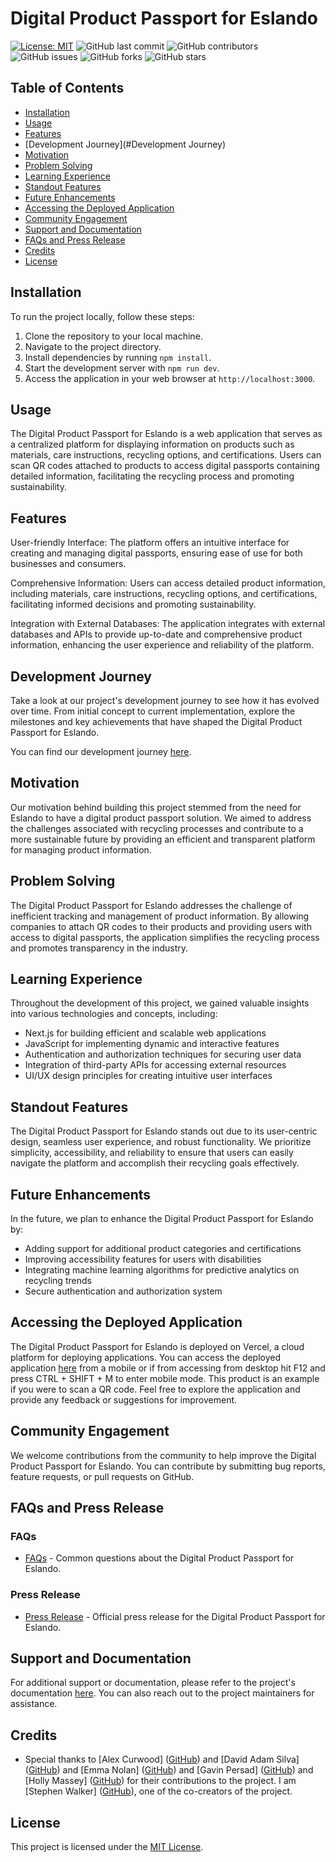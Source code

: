 # Digital Product Passport for Eslando

[![License: MIT](https://img.shields.io/badge/License-MIT-yellow.svg)](https://opensource.org/licenses/MIT)
![GitHub last commit](https://img.shields.io/github/last-commit/INFINITYX00/eslando)
![GitHub contributors](https://img.shields.io/github/contributors/INFINITYX00/eslando)
![GitHub issues](https://img.shields.io/github/issues/INFINITYX00/eslando)
![GitHub forks](https://img.shields.io/github/forks/INFINITYX00/eslando)
![GitHub stars](https://img.shields.io/github/stars/INFINITYX00/eslando)

## Table of Contents

- [Installation](#installation)
- [Usage](#usage)
- [Features](#features)
- [Development Journey](#Development Journey)
- [Motivation](#motivation)
- [Problem Solving](#problem-solving)
- [Learning Experience](#learning-experience)
- [Standout Features](#standout-features)
- [Future Enhancements](#future-enhancements)
- [Accessing the Deployed Application](#accessing-the-deployed-application)
- [Community Engagement](#community-engagement)
- [Support and Documentation](#support-and-documentation)
- [FAQs and Press Release](#FAQs-and-Press-Release)
- [Credits](#credits)
- [License](#license)

## Installation

To run the project locally, follow these steps:

1. Clone the repository to your local machine.
2. Navigate to the project directory.
3. Install dependencies by running `npm install`.
4. Start the development server with `npm run dev`.
5. Access the application in your web browser at `http://localhost:3000`.

## Usage

The Digital Product Passport for Eslando is a web application that serves as a centralized platform for displaying information on products such as materials, care instructions, recycling options, and certifications. Users can scan QR codes attached to products to access digital passports containing detailed information, facilitating the recycling process and promoting sustainability.

## Features

User-friendly Interface: The platform offers an intuitive interface for creating and managing digital passports, ensuring ease of use for both businesses and consumers.

Comprehensive Information: Users can access detailed product information, including materials, care instructions, recycling options, and certifications, facilitating informed decisions and promoting sustainability.

Integration with External Databases: The application integrates with external databases and APIs to provide up-to-date and comprehensive product information, enhancing the user experience and reliability of the platform.

## Development Journey

Take a look at our project's development journey to see how it has evolved over time. From initial concept to current implementation, explore the milestones and key achievements that have shaped the Digital Product Passport for Eslando.

You can find our development journey [here](https://github.com/users/INFINITYX00/projects/15/views/4).

## Motivation

Our motivation behind building this project stemmed from the need for Eslando to have a digital product passport solution. We aimed to address the challenges associated with recycling processes and contribute to a more sustainable future by providing an efficient and transparent platform for managing product information.

## Problem Solving

The Digital Product Passport for Eslando addresses the challenge of inefficient tracking and management of product information. By allowing companies to attach QR codes to their products and providing users with access to digital passports, the application simplifies the recycling process and promotes transparency in the industry.

## Learning Experience

Throughout the development of this project, we gained valuable insights into various technologies and concepts, including:

- Next.js for building efficient and scalable web applications
- JavaScript for implementing dynamic and interactive features
- Authentication and authorization techniques for securing user data
- Integration of third-party APIs for accessing external resources
- UI/UX design principles for creating intuitive user interfaces

## Standout Features

The Digital Product Passport for Eslando stands out due to its user-centric design, seamless user experience, and robust functionality. We prioritize simplicity, accessibility, and reliability to ensure that users can easily navigate the platform and accomplish their recycling goals effectively.

## Future Enhancements

In the future, we plan to enhance the Digital Product Passport for Eslando by:

- Adding support for additional product categories and certifications
- Improving accessibility features for users with disabilities
- Integrating machine learning algorithms for predictive analytics on recycling trends
- Secure authentication and authorization system

## Accessing the Deployed Application

The Digital Product Passport for Eslando is deployed on Vercel, a cloud platform for deploying applications. You can access the deployed application [here](https://eslando.vercel.app/?product=0) from a mobile or if from accessing from desktop hit F12 and press CTRL + SHIFT + M to enter mobile mode. This product is an example if you were to scan a QR code. Feel free to explore the application and provide any feedback or suggestions for improvement.

## Community Engagement

We welcome contributions from the community to help improve the Digital Product Passport for Eslando. You can contribute by submitting bug reports, feature requests, or pull requests on GitHub.

## FAQs and Press Release

### FAQs
- [FAQs](FAQS.md) - Common questions about the Digital Product Passport for Eslando.

### Press Release
- [Press Release](PRESSRELEASE.md) - Official press release for the Digital Product Passport for Eslando.

## Support and Documentation

For additional support or documentation, please refer to the project's documentation [here](#). You can also reach out to the project maintainers for assistance.

## Credits

- Special thanks to [Alex Curwood] ([GitHub](https://github.com/alexcurwood)) and [David Adam Silva] ([GitHub](https://github.com/DavidAdam1323)) and [Emma Nolan] ([GitHub](https://github.com/eminaction)) and [Gavin Persad] ([GitHub](https://github.com/Gavin-Persad)) and [Holly Massey] ([GitHub](https://github.com/hollrosey)) for their contributions to the project. I am [Stephen Walker] ([GitHub](https://github.com/INFINITYX00)), one of the co-creators of the project.

## License

This project is licensed under the [MIT License](LICENSE).
